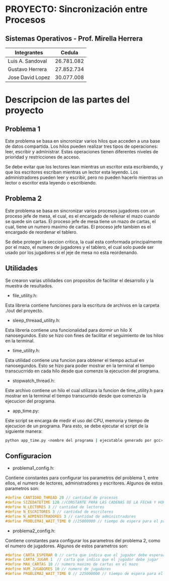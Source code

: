 

# PROYECTO: Sincronización entre Procesos
## Sistemas Operativos - Prof. Mirella Herrera


| Integrantes | Cedula |
| ------ | ------ |
| Luis A. Sandoval | 26.781.082 |
| Gustavo Herrera | 27.852.734 |
| Jose David Lopez | 30.077.008 |


# Descripcion de las partes del proyecto


## Problema 1

Este problema se basa en sincronizar varios hilos que acceden a una base de datos compartida. Los hilos pueden realizar tres tipos de operaciones: leer, escribir y administrar. Estas operaciones tienen diferentes niveles de prioridad y restricciones de acceso.

Se debe evitar que los lectores lean mientras un escritor esta escribiendo, y que los escritores escriban mientras un lector esta leyendo. Los administradores pueden leer y escribir, pero no pueden hacerlo mientras un lector o escritor esta leyendo o escribiendo.

## Problema 2

Este problema se basa en sincronizar varios procesos jugadores con un proceso jefe de mesa, el cual, es el encargado de rellenar el mazo cuando se quede sin cartas. El proceso jefe de mesa tiene un mazo de cartas, el cual, tiene un numero maximo de cartas. El proceso jefe tambien es el encargado de reordenar el tablero.

Se debe proteger la seccion critica, la cual esta conformada principalmente por el mazo, el numero de jugadores y el tablero, el cual solo puede ser usado por los jugadores si el jeje de mesa no esta reordenando.

## Utilidades

Se crearon varias utilidades con propositos de facilitar el desarrollo y la muestra de resultados.

- file_utility.h:

Esta libreria contiene funciones para la escritura de archivos en la carpeta ./out del proyecto.

- sleep_threaad_utility.h:

Esta libreria contiene una funcionalidad para dormir un hilo X nanosegundos. Esto se hizo con fines de facilitar el seguimiento de los hilos en la terminal.

- time_utility.h:

Esta utilidad contiene una funcion para obtener el tiempo actual en nanosegundos. Esto se hizo para poder mostrar en la terminal el tiempo transcucrrido en cada hilo desde que comenzo la ejecucion del programa.

- stopwatch_thread.h:

Este archivo contiene un hilo el cual utilizara la funcion de time_utility.h para mostrar en la terminal el tiempo transcurrido desde que comenzo la ejecucion del programa.


- app_time.py:

Este script se encarga de medir el uso del CPU, memoria y tiempo de ejecucion de un programa. Para esto, se debe ejecutar el script de la siguiente manera:

```sh 
python app_time.py <nombre del programa | ejecutable generado por gcc> <parametros del programa>
```

## Configuracion

* problema1_config.h:

Contiene constantes para configurar los parametros del problema 1, entre ellos, el numero de lectores, administradores y escritores. Algunos de estos parametros son:

```c
#define CANTIDAD_THREAD 20 // cantidad de procesos
#define SIZEDATETIME 128 //CONSTANTE PARA LAS CADENAS DE LA FECHA Y HORA DEL PROCESO
#define N_LECTORES 3 // cantidad de lectores
#define N_ESCRITORES 3 // cantidad de escritores
#define N_ADMINISTRADORES 3 // cantidad de administradores
#define PROBLEMA1_WAIT_TIME 0 //25000000 // tiempo de espera para el problema 1
```

* problema2_config.h:

Contiene constantes para configurar los parametros del problema 2, como el numero de jugadores. Algunos de estos parametros son:

```c
#define CARTA_ESPERAR 0 // carta que indica que el jugador debe esperar
#define CARTA_JUGAR 1  // carta que indica que el jugador debe jugar
#define MAX_CARTAS 10 // numero maximo de cartas en el mazo
#define NUM_JUGADORES 10 // numero de jugadores
#define PROBLEMA2_WAIT_TIME 0 // 225000000 // tiempo de espera para el problema 1
```